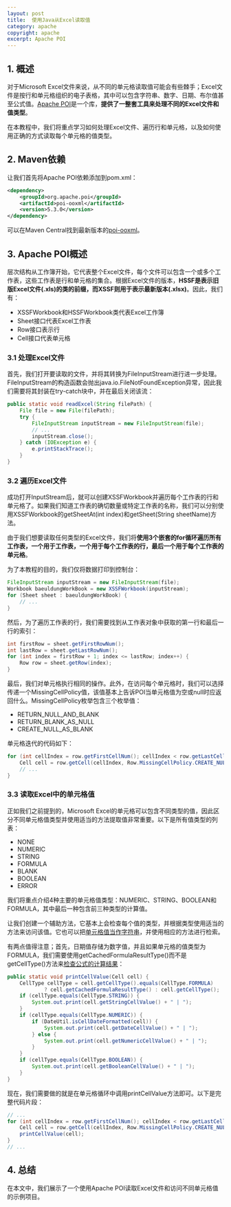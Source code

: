 ```yaml
---
layout: post
title:  使用Java从Excel读取值
category: apache
copyright: apache
excerpt: Apache POI
---
```


## 1. 概述

对于Microsoft Excel文件来说，从不同的单元格读取值可能会有些棘手；Excel文件是按行和单元格组织的电子表格，其中可以包含字符串、数字、日期、布尔值甚至公式值。[Apache POI](https://www.baeldung.com/java-microsoft-excel)是一个库，**提供了一整套工具来处理不同的Excel文件和值类型**。

在本教程中，我们将重点学习如何处理Excel文件、遍历行和单元格，以及如何使用正确的方式读取每个单元格的值类型。

## 2. Maven依赖

让我们首先将Apache POI依赖添加到pom.xml：

```xml
<dependency>
    <groupId>org.apache.poi</groupId>
    <artifactId>poi-ooxml</artifactId>
    <version>5.3.0</version>
</dependency>
```

可以在Maven Central找到最新版本的[poi-ooxml](https://mvnrepository.com/artifact/org.apache.poi/poi-ooxml)。

## 3. Apache POI概述

层次结构从工作簿开始，它代表整个Excel文件，每个文件可以包含一个或多个工作表，这些工作表是行和单元格的集合。根据Excel文件的版本，**HSSF是表示旧版Excel文件(.xls)的类的前缀，而XSSF则用于表示最新版本(.xlsx)**。因此，我们有：

- XSSFWorkbook和HSSFWorkbook类代表Excel工作簿
- Sheet接口代表Excel工作表
- Row接口表示行
- Cell接口代表单元格

### 3.1 处理Excel文件

首先，我们打开要读取的文件，并将其转换为FileInputStream进行进一步处理。FileInputStream的构造函数会抛出java.io.FileNotFoundException异常，因此我们需要将其封装在try-catch块中，并在最后关闭该流：

```java
public static void readExcel(String filePath) {
    File file = new File(filePath);
    try {
        FileInputStream inputStream = new FileInputStream(file);
        // ...
        inputStream.close();
    } catch (IOException e) {
        e.printStackTrace();
    }
}
```

### 3.2 遍历Excel文件

成功打开InputStream后，就可以创建XSSFWorkbook并遍历每个工作表的行和单元格了。如果我们知道工作表的确切数量或特定工作表的名称，我们可以分别使用XSSFWorkbook的getSheetAt(int index)和getSheet(String sheetName)方法。

由于我们想要读取任何类型的Excel文件，我们将**使用3个嵌套的for循环遍历所有工作表，一个用于工作表，一个用于每个工作表的行，最后一个用于每个工作表的单元格**。

为了本教程的目的，我们仅将数据打印到控制台：

```java
FileInputStream inputStream = new FileInputStream(file);
Workbook baeuldungWorkBook = new XSSFWorkbook(inputStream);
for (Sheet sheet : baeuldungWorkBook) {
    // ...
}
```

然后，为了遍历工作表的行，我们需要找到从工作表对象中获取的第一行和最后一行的索引：

```java
int firstRow = sheet.getFirstRowNum();
int lastRow = sheet.getLastRowNum();
for (int index = firstRow + 1; index <= lastRow; index++) {
    Row row = sheet.getRow(index);
}
```

最后，我们对单元格执行相同的操作。此外，在访问每个单元格时，我们可以选择传递一个MissingCellPolicy值，该值基本上告诉POI当单元格值为空或null时应返回什么。MissingCellPolicy枚举包含三个枚举值：

- RETURN_NULL_AND_BLANK
- RETURN_BLANK_AS_NULL
- CREATE_NULL_AS_BLANK

单元格迭代的代码如下：

```java
for (int cellIndex = row.getFirstCellNum(); cellIndex < row.getLastCellNum(); cellIndex++) {
    Cell cell = row.getCell(cellIndex, Row.MissingCellPolicy.CREATE_NULL_AS_BLANK);
    // ...
}
```

### 3.3 读取Excel中的单元格值

正如我们之前提到的，Microsoft Excel的单元格可以包含不同类型的值，因此区分不同单元格值类型并使用适当的方法提取值非常重要。以下是所有值类型的列表：

- NONE
- NUMERIC
- STRING
- FORMULA
- BLANK
- BOOLEAN
- ERROR

我们将重点介绍4种主要的单元格值类型：NUMERIC、STRING、BOOLEAN和FORMULA，其中最后一种包含前三种类型的计算值。

让我们创建一个辅助方法，它基本上会检查每个值的类型，并根据类型使用适当的方法来访问该值。它也可以把[单元格值当作字符串](https://www.baeldung.com/java-apache-poi-cell-string-value)，并使用相应的方法进行检索。

有两点值得注意；首先，日期值存储为数字值，并且如果单元格的值类型为FORMULA，我们需要使用getCachedFormulaResultType()而不是getCellType()方法来[检查公式的计算结果](https://www.baeldung.com/apache-poi-read-cell-value-formula)：

```java
public static void printCellValue(Cell cell) {
    CellType cellType = cell.getCellType().equals(CellType.FORMULA)
            ? cell.getCachedFormulaResultType() : cell.getCellType();
    if (cellType.equals(CellType.STRING)) {
        System.out.print(cell.getStringCellValue() + " | ");
    }
    if (cellType.equals(CellType.NUMERIC)) {
        if (DateUtil.isCellDateFormatted(cell)) {
            System.out.print(cell.getDateCellValue() + " | ");
        } else {
            System.out.print(cell.getNumericCellValue() + " | ");
        }
    }
    if (cellType.equals(CellType.BOOLEAN)) {
        System.out.print(cell.getBooleanCellValue() + " | ");
    }
}
```

现在，我们需要做的就是在单元格循环中调用printCellValue方法即可。以下是完整代码片段：

```java
// ...
for (int cellIndex = row.getFirstCellNum(); cellIndex < row.getLastCellNum(); cellIndex++) {
    Cell cell = row.getCell(cellIndex, Row.MissingCellPolicy.CREATE_NULL_AS_BLANK);
    printCellValue(cell);
}
// ...
```

## 4. 总结

在本文中，我们展示了一个使用Apache POI读取Excel文件和访问不同单元格值的示例项目。
